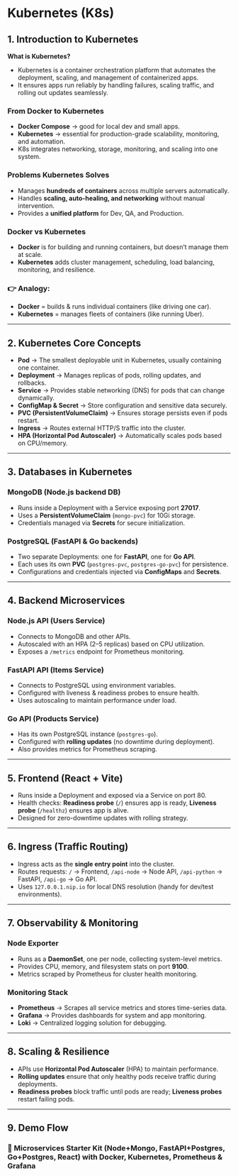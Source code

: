 # Kubernetes (K8s)

## 1. Introduction to Kubernetes

**What is Kubernetes?**

* Kubernetes is a container orchestration platform that automates the deployment, scaling, and management of containerized apps.
* It ensures apps run reliably by handling failures, scaling traffic, and rolling out updates seamlessly.


### From Docker to Kubernetes

* **Docker Compose** → good for local dev and small apps.
* **Kubernetes** → essential for production-grade scalability, monitoring, and automation.
* K8s integrates networking, storage, monitoring, and scaling into one system.

### Problems Kubernetes Solves

* Manages **hundreds of containers** across multiple servers automatically.
* Handles **scaling, auto-healing, and networking** without manual intervention.
* Provides a **unified platform** for Dev, QA, and Production.

### Docker vs Kubernetes

* **Docker** is for building and running containers, but doesn’t manage them at scale.
* **Kubernetes** adds cluster management, scheduling, load balancing, monitoring, and resilience.

### 👉 **Analogy:**

* **Docker** = builds & runs individual containers (like driving one car).
* **Kubernetes** = manages fleets of containers (like running Uber).


---

## 2. Kubernetes Core Concepts

* **Pod** → The smallest deployable unit in Kubernetes, usually containing one container.
*  **Deployment** → Manages replicas of pods, rolling updates, and rollbacks.
* **Service** → Provides stable networking (DNS) for pods that can change dynamically.
*  **ConfigMap & Secret** → Store configuration and sensitive data securely.
*  **PVC (PersistentVolumeClaim)** → Ensures storage persists even if pods restart.
*  **Ingress** → Routes external HTTP/S traffic into the cluster.
*  **HPA (Horizontal Pod Autoscaler)** → Automatically scales pods based on CPU/memory.

---

## 3. Databases in Kubernetes

### MongoDB (Node.js backend DB)

* Runs inside a Deployment with a Service exposing port **27017**.
* Uses a **PersistentVolumeClaim** (`mongo-pvc`) for 10Gi storage.
* Credentials managed via **Secrets** for secure initialization.

### PostgreSQL (FastAPI & Go backends)

* Two separate Deployments: one for **FastAPI**, one for **Go API**.
* Each uses its own **PVC** (`postgres-pvc`, `postgres-go-pvc`) for persistence.
* Configurations and credentials injected via **ConfigMaps** and **Secrets**.

---

## 4. Backend Microservices

### Node.js API (Users Service)

* Connects to MongoDB and other APIs.
* Autoscaled with an HPA (2–5 replicas) based on CPU utilization.
* Exposes a `/metrics` endpoint for Prometheus monitoring.

### FastAPI API (Items Service)

* Connects to PostgreSQL using environment variables.
* Configured with liveness & readiness probes to ensure health.
* Uses autoscaling to maintain performance under load.

### Go API (Products Service)

* Has its own PostgreSQL instance (`postgres-go`).
* Configured with **rolling updates** (no downtime during deployment).
* Also provides metrics for Prometheus scraping.

---

## 5. Frontend (React + Vite)

* Runs inside a Deployment and exposed via a Service on port 80.
* Health checks: **Readiness probe** (`/`) ensures app is ready, **Liveness probe** (`/healthz`) ensures app is alive.
* Designed for zero-downtime updates with rolling strategy.

---

## 6. Ingress (Traffic Routing)

* Ingress acts as the **single entry point** into the cluster.
* Routes requests: `/` → Frontend, `/api-node` → Node API, `/api-python` → FastAPI, `/api-go` → Go API.
* Uses `127.0.0.1.nip.io` for local DNS resolution (handy for dev/test environments).

---

## 7. Observability & Monitoring

### Node Exporter

* Runs as a **DaemonSet**, one per node, collecting system-level metrics.
* Provides CPU, memory, and filesystem stats on port **9100**.
* Metrics scraped by Prometheus for cluster health monitoring.

### Monitoring Stack

* **Prometheus** → Scrapes all service metrics and stores time-series data.
* **Grafana** → Provides dashboards for system and app monitoring.
* **Loki** → Centralized logging solution for debugging.

---

## 8. Scaling & Resilience

* APIs use **Horizontal Pod Autoscaler** (HPA) to maintain performance.
* **Rolling updates** ensure that only healthy pods receive traffic during deployments.
* **Readiness probes** block traffic until pods are ready; **Liveness probes** restart failing pods.

---

## 9. Demo Flow

### 🚀 Microservices Starter Kit (Node+Mongo, FastAPI+Postgres, Go+Postgres, React) with Docker, Kubernetes, Prometheus & Grafana